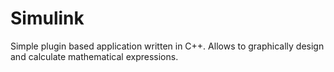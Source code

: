 # Simulink 
Simple plugin based application written in C++.
Allows to graphically design and calculate mathematical expressions.
